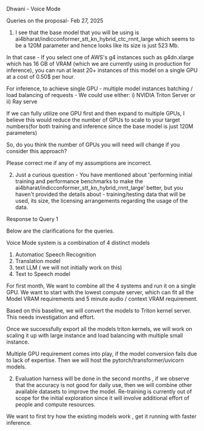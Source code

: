 
Dhwani - Voice Mode 

Queries on the proposal- Feb 27, 2025

1) I see that the base model that you will be using is ai4bharat/indicconformer_stt_kn_hybrid_ctc_rnnt_large  which seems to be a 120M parameter and hence looks like its size is just 523 Mb.

In that case -  If you select one of AWS's g4 instances such as g4dn.xlarge which has 16 GB of VRAM (which we are currently using in production for inference), you can run at least 20+ instances of this model on a single GPU at a cost of 0.50$ per hour.

For inference, to achieve single GPU - multiple model instances batching / load balancing of requests - We could use either:  i) NVIDIA Triton Server or ii) Ray serve

If we can fully utilize one GPU first and then expand to multiple GPUs, I believe this would reduce the number of GPUs to scale to your target numbers(for both training and inference since the base model is just 120M parameters)

So, do you think the number of GPUs you will need will change if you consider this approach?

Please correct me if any of my assumptions are incorrect.


2) Just a curious question -  You have mentioned about 'performing initial training and performance benchmarks to make the ai4bharat/indicconformer_stt_kn_hybrid_rnnt_large' better, but you haven't provided the details about - training/testing data that will be used, its size, the licensing arrangements regarding the usage of the data.


Response to Query 1


Below are the clarifications for the queries. 

Voice Mode system is a combination of 4 distinct models
1. Automatioc Speech Recognition 
2. Translation model
3. text LLM ( we will not initially work on this)
4. Text to Speech model 


For first month, 
We want to combine all the 4 systems and run it on a single GPU.
We want to start with the lowest compute server, which can fit all the Model VRAM requirements and 5 minute audio / context VRAM requirement.

Based on this baseline, we will convert the models to Triton kernel server. This needs investigation and effort.


Once we successfully export all the models triton kernels, we will work on scaling it up with large instance and load balancing with multiple small instance. 

Multiple GPU requirement comes into play, if the model conversion fails due to lack of expertise. 
Then we will host the pytorch/transformer/uvicorn models. 

2. Evaluation harness will be done in the second months , if we observe that the accuracy is not good for daily use, then we will combine other available datasets to improve the model.
Re-training is currently out of scope for the initial exploration since it will involve additional effort of people and compute resources.

We want to first try how the existing models work ,
get it running with faster inference.